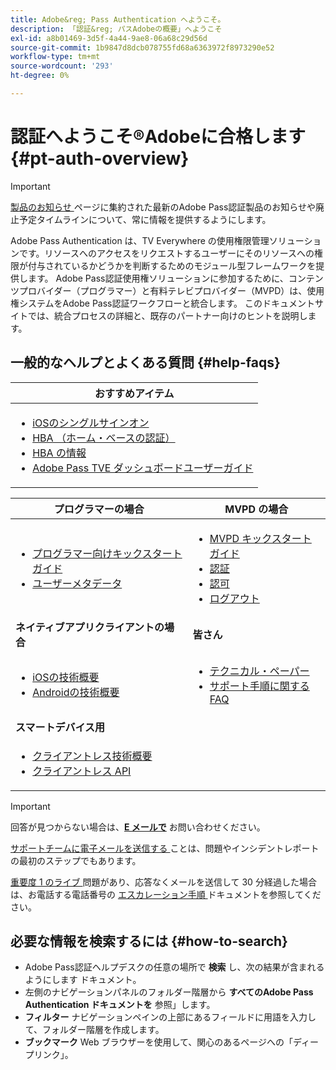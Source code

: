 ```yaml
---
title: Adobe&reg; Pass Authentication へようこそ。
description: 「認証&reg; パスAdobeの概要」へようこそ
exl-id: a8b01469-3d5f-4a44-9ae8-06a68c29d56d
source-git-commit: 1b9847d8dcb078755fd68a6363972f8973290e52
workflow-type: tm+mt
source-wordcount: '293'
ht-degree: 0%

---
```


# 認証へようこそ®Adobeに合格します {#pt-auth-overview}

>[!IMPORTANT]
>
> [ 製品のお知らせ ](/help/authentication/product-announcements.md) ページに集約された最新のAdobe Pass認証製品のお知らせや廃止予定タイムラインについて、常に情報を提供するようにします。

Adobe Pass Authentication は、TV Everywhere の使用権限管理ソリューションです。リソースへのアクセスをリクエストするユーザーにそのリソースへの権限が付与されているかどうかを判断するためのモジュール型フレームワークを提供します。 Adobe Pass認証使用権ソリューションに参加するために、コンテンツプロバイダー（プログラマー）と有料テレビプロバイダー（MVPD）は、使用権システムをAdobe Pass認証ワークフローと統合します。 このドキュメントサイトでは、統合プロセスの詳細と、既存のパートナー向けのヒントを説明します。

## 一般的なヘルプとよくある質問 {#help-faqs}

| **おすすめアイテム** |
|------------------------------------------------------------------------------------------------------------------------------------------------------------------------------------------------------------------------------------------------------------------------------------------------------------------------------------------------------------------------------------------------------------------------------------------------------------------------------------------------------------------------------------------------------------------------------------------------------------------------------------------------------------------------------------------------|
| <ul><li>[iOSのシングルサインオン ](/help/authentication/integration-guide-programmers/features-standard/sso-access/partner-sso/apple-sso/apple-sso-overview.md)</li><li>[HBA （ホーム・ベースの認証） ](/help/authentication/integration-guide-programmers/features-standard/hba-access/home-based-authn-tve.md)</li><li>[HBA の情報 ](https://dzf8vqv24eqhg.cloudfront.net/userfiles/258/326/ckfinder/files/AdobeNewsletterHBA.pdf)</li><li>[Adobe Pass TVE ダッシュボードユーザーガイド ](/help/authentication/user-guide-tve-dashboard/tve-dashboard-overview.md)</li></ul> |

| **プログラマーの場合** | **MVPD の場合** |
|--------------------------------------------------------------------------------------------------------------------------------------------------------------------------------------------------------------------------------------------------------------------------------|-----------------------------------------------------------------------------------------------------------------------------------------------------------------------------------------------------------------------------------------------------------------------------------------------------------------------------------------------------------------------|
| <ul><li>[ プログラマー向けキックスタートガイド ](/help/authentication/kickstart/programmer-kickstart-guide.md)</li><li>[ ユーザーメタデータ ](/help/authentication/integration-guide-programmers/legacy/rest-api-v1/apis/user-metadata.md)</li></ul> | <ul><li>[MVPD キックスタートガイド ](/help/authentication/kickstart/mvpd-kickstart-guide.md)</li><li>[ 認証 ](/help/authentication/integration-guide-mvpds/authn-usecase.md)</li><li>[ 認可 ](/help/authentication/integration-guide-mvpds/authz-usecase.md)</li><li>[ ログアウト ](/help/authentication/integration-guide-mvpds/usecase-mvpd-logout.md)</li></ul> |
| **ネイティブアプリクライアントの場合** | **皆さん** |
| <ul><li>[iOSの技術概要 ](/help/authentication/integration-guide-programmers/legacy/sdks/ios-tvos-sdk/iostvos-sdk-overview.md)</li><li>[Androidの技術概要 ](/help/authentication/integration-guide-programmers/legacy/sdks/android-sdk/android-sdk-overview.md)</li></ul> | <ul><li>[ テクニカル・ペーパー ](/help/authentication/kickstart/technical-paper.md)</li><li>[ サポート手順に関する FAQ](/help/authentication/kickstart/support-procedures-faqs.md)</li></ul> |
| **スマートデバイス用** |                                                                                                                                                                                                                                                                                                                                                                       |
| <ul><li>[ クライアントレス技術概要 ](/help/authentication/integration-guide-programmers/legacy/rest-api-v1/rest-api-overview.md)</li><li>[ クライアントレス API](/help/authentication/integration-guide-programmers/legacy/rest-api-v1/rest-api-reference.md)</li></ul> |                                                                                                                                                                                                                                                                                                                                                                       |

>[!IMPORTANT]
>
> 回答が見つからない場合は、[**E メールで**](mailto:tve-support@adobe.com) お問い合わせください。
>
> [ サポートチームに電子メールを送信する ](mailto:tve-support@adobe.com) ことは、問題やインシデントレポートの最初のステップでもあります。
>
> [ 重要度 1 のライブ ](/help/authentication/kickstart/support-procedures-faqs.md) 問題があり、応答なくメールを送信して 30 分経過した場合は、お電話する電話番号の [ エスカレーション手順 ](/help/authentication/kickstart/support-procedures-faqs.md) ドキュメントを参照してください。

## 必要な情報を検索するには {#how-to-search}

* Adobe Pass認証ヘルプデスクの任意の場所で **検索** し、次の結果が含まれるようにします
ドキュメント。
* 左側のナビゲーションパネルのフォルダー階層から **すべてのAdobe Pass Authentication ドキュメントを** 参照」します。
* **フィルター** ナビゲーションペインの上部にあるフィールドに用語を入力して、フォルダー階層を作成します。
* **ブックマーク** Web ブラウザーを使用して、関心のあるページへの「ディープリンク」。
